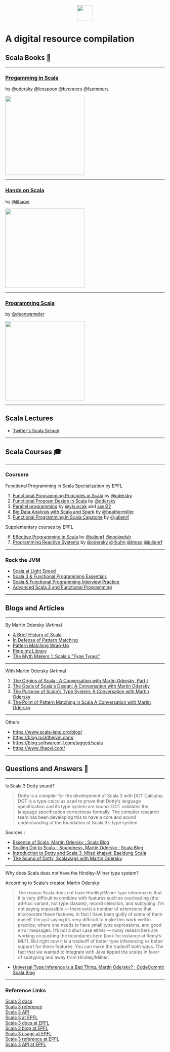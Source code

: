 <div align="center">
  <img height="50" src="https://user-images.githubusercontent.com/19735362/133747096-377b039a-e41a-49ad-bf57-2b3674f5c098.png">
</div>

# A digital resource compilation
## Scala Books 📗 
---
### [Progamming in Scala](https://www.artima.com/shop/programming_in_scala_5ed) 
by [@odersky](https://github.com/odersky) [@lexspoon](https://github.com/lexspoon) [@bvenners](https://github.com/bvenners) [@fsommers](https://github.com/fsommers)

<img height="250" src="https://user-images.githubusercontent.com/19735362/133745491-8a00293e-8525-40c1-8504-9e810b132750.png">

---
### [Hands on Scala](https://www.handsonscala.com)
by [@lihaoyi](https://github.com/lihaoyi)

<img height="250" src="https://user-images.githubusercontent.com/19735362/133745733-2c426a7e-5d0d-4229-a36d-67a4f6db8d04.png">

---
### [Programming Scala](https://www.oreilly.com/library/view/programming-scala-3rd/9781492077886/)
by [@deanwampler](https://github.com/deanwampler)

<img height="250" src="https://user-images.githubusercontent.com/19735362/133744919-7bdf9027-a351-42dc-b319-2539ed07fbee.png">

---
## Scala Lectures

* [Twitter's Scala School](https://twitter.github.io/scala_school)

---
## Scala Courses 🎓
---
### Coursera 

Functional Programming in Scala Specialization by EPFL

1. [Functional Programming Principles in Scala](https://www.coursera.org/learn/scala-functional-programming) by [@odersky](https://github.com/odersky)
2. [Functional Program Design in Scala](https://www.coursera.org/learn/scala-functional-program-design) by [@odersky](https://github.com/odersky)
3. [Parallel programming](https://www.coursera.org/learn/scala-parallel-programming) by [@vkuncak](https://github.com/vkuncak) and [axel22](https://github.com/axel22)
4. [Big Data Analysis with Scala and Spark](https://www.coursera.org/learn/scala-spark-big-data) by [@heathermiller](https://github.com/heathermiller)
5. [Functional Programming in Scala Capstone](https://www.coursera.org/learn/scala-capstone) by [@julienrf](https://github.com/@julienrf)

Supplementary courses by EPFL

6. [Effective Programming in Scala](https://www.coursera.org/learn/effective-scala) by [@julienrf](https://github.com/@julienrf) [@noelwelsh](https://github.com/noelwelsh)
7. [Programming Reactive Systems](https://www.coursera.org/learn/scala-akka-reactive) by [@odersky](https://github.com/odersky) [@rkuhn](https://github.com/rkuhn) [@ktoso](https://github.com/ktoso) [@julienrf](https://github.com/@julienrf)
___
### Rock the JVM
* [Scala at Light Speed](https://rockthejvm.com/p/scala-at-light-speed)
* [Scala 3 & Functional Programming Essentials](https://rockthejvm.com/p/scala)
* [Scala & Functional Programming Interview Practice](https://rockthejvm.com/p/scala-functional-programming-interview-practice)
* [Advanced Scala 3 and Functional Programming](https://rockthejvm.com/p/advanced-scala)
___
## Blogs and Articles

---
By Martin Odersky (Artima)
* [A Brief History of Scala](https://www.artima.com/weblogs/viewpost.jsp?thread=163733)
* [In Defense of Pattern Matching](https://www.artima.com/weblogs/viewpost.jsp?thread=166742)
* [Pattern Matching Wrap-Up](https://www.artima.com/weblogs/viewpost.jsp?thread=168839)
* [Pimp my Library](https://www.artima.com/weblogs/viewpost.jsp?thread=179766)
* [The Myth Makers 1: Scala's "Type Types"](https://www.artima.com/weblogs/viewpost.jsp?thread=245183)

---
With Martin Odersky (Artima)

1. [The Origins of Scala : A Conversation with Martin Odersky, Part I](https://www.artima.com/articles/the-origins-of-scala)
2. [The Goals of Scala's Design: A Conversation with Martin Odersky](https://www.artima.com/articles/the-goals-of-scalas-design)
3. [The Purpose of Scala's Type System: A Conversation with Martin Odersky](https://www.artima.com/articles/the-purpose-of-scalas-type-system)
4. [The Point of Pattern Matching in Scala
A Conversation with Martin Odersky](https://www.artima.com/articles/the-point-of-pattern-matching-in-scala)

---
 Others

* https://www.scala-lang.org/blog/
* https://blog.rockthejvm.com/
* https://blog.softwaremill.com/tagged/scala
* https://www.lihaoyi.com/

---
## Questions and Answers 🙋
---
 Is Scala 3 Dotty sound?

> Dotty is a compiler for the development of Scala 3 with DOT Calculus. DOT is a type-calculus used to prove that Dotty’s language specification and its type system are sound. DOT validates the language specification correctness formally. The compiler research team has been developing this to have a core and sound understanding of the foundation of Scala 3’s type system

Sources :

* [Essence of Scala, Martin Odersky : Scala Blog](https://www.scala-lang.org/blog/2016/02/03/essence-of-scala.html)
* [Scaling Dot to Scala - Soundness, Martin Odersky : Scala Blog](https://www.scala-lang.org/blog/2016/02/17/scaling-dot-soundness.html)
* [Introduction to Dotty and Scala 3, Milad khajavi: Baeldung Scala](https://www.baeldung.com/scala/dotty-scala-3)
* [The Sound of Dotty, Scalawags with Martin Odersky](https://gist.github.com/SethTisue/79960134da77ec6f209d)

---

Why does Scala does not have the Hindley-Milner type system?

According to Scala's creator, Martin Odersky:
> The reason Scala does not have Hindley/Milner type inference is that it is very difficult to combine with features such as overloading (the ad-hoc variant, not type classes), record selection, and subtyping. I’m not saying impossible — there exist a number of extensions that incorporate these features; in fact I have been guitly of some of them myself. I’m just saying it’s very difficult to make this work well in practice, where one needs to have small type expressions, and good error messages. It’s not a shut case either — many researchers are working on pushing the boundaries here (look for instance at Remy’s MLF). But right now it is a tradeoff of better type inferencing vs better support for these features. You can make the tradeoff both ways. The fact that we wanted to integrate with Java tipped the scales in favor of subtyping and away from Hindley/Milner.

* [Universal Type Inference is a Bad Thing, Martin Odersky? : CodeCommit Scala Blog](http://www.codecommit.com/blog/scala/universal-type-inference-is-a-bad-thing)



---
### Reference Links

[Scala 3 docs](https://docs.scala-lang.org/scala3/)</br>
[Scala 3 reference](https://docs.scala-lang.org/scala3/reference/overview.html)</br>
[Scala 3 API](https://scala-lang.org/api/3.x/)</br>
[Scala 3 at EPFL](https://dotty.epfl.ch/)</br>
[Scala 3 docs at EPFL](https://dotty.epfl.ch/docs/)</br>
[Scala 3 blog at EPFL](https://dotty.epfl.ch/blog/index.html)</br>
[Scala 3 usage at EPFL](https://dotty.epfl.ch/docs/Usage/index.html)</br>
[Scala 3 reference at EPFL](https://dotty.epfl.ch/docs/Reference/index.html)</br>
[Scala 3 API at EPFL](https://dotty.epfl.ch/api/)
